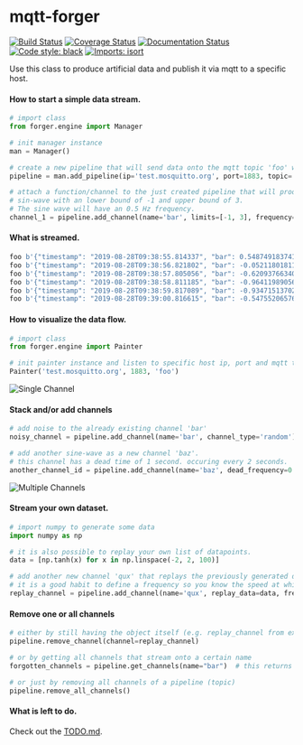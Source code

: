 # mqtt-forger
[![Build Status](https://travis-ci.org/frank690/mqtt-forger.svg?branch=master)](https://travis-ci.org/frank690/mqtt-forger)
[![Coverage Status](https://coveralls.io/repos/github/frank690/mqtt-forger/badge.svg?branch=master)](https://coveralls.io/github/frank690/mqtt-forger?branch=master)
[![Documentation Status](https://readthedocs.org/projects/mqtt-forger/badge/?version=latest)](https://mqtt-forger.readthedocs.io/en/latest/?badge=latest)
[![Code style: black](https://img.shields.io/badge/code%20style-black-000000.svg)](https://github.com/psf/black)
[![Imports: isort](https://img.shields.io/badge/%20imports-isort-%231674b1?style=flat&labelColor=ef8336)](https://pycqa.github.io/isort/)

Use this class to produce artificial data and publish it via mqtt to a specific host.


#### How to start a simple data stream.

~~~py
# import class
from forger.engine import Manager

# init manager instance
man = Manager()

# create a new pipeline that will send data onto the mqtt topic 'foo' with 15 Hz.
pipeline = man.add_pipeline(ip='test.mosquitto.org', port=1883, topic='foo', frequency=15)

# attach a function/channel to the just created pipeline that will produce a 
# sin-wave with an lower bound of -1 and upper bound of 3.
# The sine wave will have an 0.5 Hz frequency.
channel_1 = pipeline.add_channel(name='bar', limits=[-1, 3], frequency=0.5)
~~~

#### What is streamed.
~~~py
foo b'{"timestamp": "2019-08-28T09:38:55.814337", "bar": 0.5487491837412708}'
foo b'{"timestamp": "2019-08-28T09:38:56.821802", "bar": -0.052118018113447295}'
foo b'{"timestamp": "2019-08-28T09:38:57.805056", "bar": -0.620937663401906}'
foo b'{"timestamp": "2019-08-28T09:38:58.811185", "bar": -0.9641198905685163}'
foo b'{"timestamp": "2019-08-28T09:38:59.817089", "bar": -0.9347151370201041}'
foo b'{"timestamp": "2019-08-28T09:39:00.816615", "bar": -0.5475520657645743}'
~~~

#### How to visualize the data flow.

~~~py
# import class
from forger.engine import Painter

# init painter instance and listen to specific host ip, port and mqtt topic.
Painter('test.mosquitto.org', 1883, 'foo')
~~~

![Single Channel](img/example_1.png)

#### Stack and/or add channels
~~~py
# add noise to the already existing channel 'bar'
noisy_channel = pipeline.add_channel(name='bar', channel_type='random')

# add another sine-wave as a new channel 'baz'. 
# this channel has a dead time of 1 second. occuring every 2 seconds.
another_channel_id = pipeline.add_channel(name='baz', dead_frequency=0.5, dead_period=1)
~~~

![Multiple Channels](img/example_2.png)

#### Stream your own dataset.
~~~py
# import numpy to generate some data
import numpy as np

# it is also possible to replay your own list of datapoints.
data = [np.tanh(x) for x in np.linspace(-2, 2, 100)]

# add another new channel 'qux' that replays the previously generated dataset.
# it is a good habit to define a frequency so you know the speed at which your data will be streamed.
replay_channel = pipeline.add_channel(name='qux', replay_data=data, frequency=0.1)
~~~


#### Remove one or all channels
~~~py
# either by still having the object itself (e.g. replay_channel from example above)
pipeline.remove_channel(channel=replay_channel)

# or by getting all channels that stream onto a certain name
forgotten_channels = pipeline.get_channels(name="bar")  # this returns [channel_1, noisy_channel]

# or just by removing all channels of a pipeline (topic)
pipeline.remove_all_channels()
~~~

#### What is left to do.
Check out the [TODO.md](https://github.com/frank690/mqtt-forger/blob/master/TODO.md).
